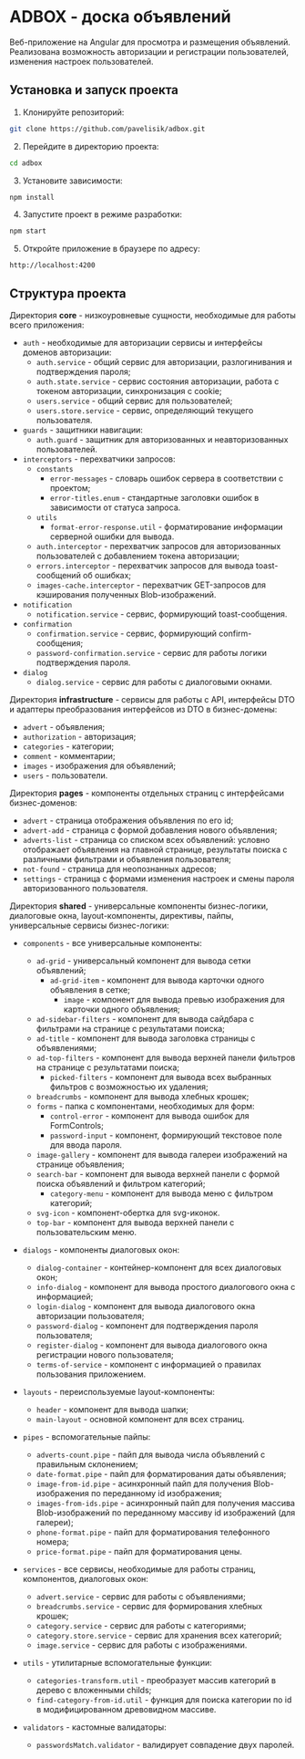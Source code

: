 # ADBOX - доска объявлений

Веб-приложение на Angular для просмотра и размещения объявлений. Реализована возможность авторизации и регистрации пользователей, изменения настроек пользователей.

## Установка и запуск проекта

1. Клонируйте репозиторий:

```bash
git clone https://github.com/pavelisik/adbox.git
```

2. Перейдите в директорию проекта:

```bash
cd adbox
```

3. Установите зависимости:

```bash
npm install
```

4. Запустите проект в режиме разработки:

```bash
npm start
```

5. Откройте приложение в браузере по адресу:

```
http://localhost:4200
```

## Структура проекта

Директория **core** - низкоуровневые сущности, необходимые для работы всего приложения:

- `auth` - необходимые для авторизации сервисы и интерфейсы доменов авторизации:
    - `auth.service` - общий сервис для авторизации, разлогинивания и подтверждения пароля;
    - `auth.state.service` - сервис состояния авторизации, работа с токеном авторизации, синхронизация с cookie;
    - `users.service` - общий сервис для пользователей;
    - `users.store.service` - сервис, определяющий текущего пользователя.
- `guards` - защитники навигации:
    - `auth.guard` - защитник для авторизованных и неавторизованных пользователей.
- `interceptors` - перехватчики запросов:
    - `constants`
        - `error-messages` - словарь ошибок сервера в соответствии с проектом;
        - `error-titles.enum` - стандартные заголовки ошибок в зависимости от статуса запроса.
    - `utils`
        - `format-error-response.util` - форматирование информации серверной ошибки для вывода.
    - `auth.interceptor` - перехватчик запросов для авторизованных пользователей с добавлением токена авторизации;
    - `errors.interceptor` - перехватчик запросов для вывода toast-сообщений об ошибках;
    - `images-cache.interceptor` - перехватчик GET-запросов для кэширования полученных Blob-изображений.
- `notification`
    - `notification.service` - сервис, формирующий toast-сообщения.
- `confirmation`
    - `confirmation.service` - сервис, формирующий confirm-сообщения;
    - `password-confirmation.service` - сервис для работы логики подтверждения пароля.
- `dialog`
    - `dialog.service` - сервис для работы с диалоговыми окнами.

Директория **infrastructure** - сервисы для работы с API, интерфейсы DTO и адаптеры преобразования интерфейсов из DTO в бизнес-домены:

- `advert` - объявления;
- `authorization` - авторизация;
- `categories` - категории;
- `comment` - комментарии;
- `images` - изображения для объявлений;
- `users` - пользователи.

Директория **pages** - компоненты отдельных страниц с интерфейсами бизнес-доменов:

- `advert` - страница отображения объявления по его id;
- `advert-add` - страница с формой добавления нового объявления;
- `adverts-list` - страница со списком всех объявлений: условно отображает объявления на главной странице, результаты поиска с различными фильтрами и объявления пользователя;
- `not-found` - страница для неопознанных адресов;
- `settings` - страница с формами изменения настроек и смены пароля авторизованного пользователя.

Директория **shared** - универсальные компоненты бизнес-логики, диалоговые окна, layout-компоненты, директивы, пайпы, универсальные сервисы бизнес-логики:

- `components` - все универсальные компоненты:
    - `ad-grid` - универсальный компонент для вывода сетки объявлений;
        - `ad-grid-item` - компонент для вывода карточки одного объявления в сетке;
            - `image` - компонент для вывода превью изображения для карточки одного объявления;
    - `ad-sidebar-filters` - компонент для вывода сайдбара с фильтрами на странице с результатами поиска;
    - `ad-title` - компонент для вывода заголовка страницы с объявлениями;
    - `ad-top-filters` - компонент для вывода верхней панели фильтров на странице с результатами поиска;
        - `picked-filters` - компонент для вывода всех выбранных фильтров с возможностью их удаления;
    - `breadcrumbs` - компонент для вывода хлебных крошек;
    - `forms` - папка с компонентами, необходимых для форм:
        - `control-error` - компонент для вывода ошибок для FormControls;
        - `password-input` - компонент, формирующий текстовое поле для ввода пароля.
    - `image-gallery` - компонент для вывода галереи изображений на странице объявления;
    - `search-bar` - компонент для вывода верхней панели с формой поиска объявлений и фильтром категорий;
        - `category-menu` - компонент для вывода меню с фильтром категорий;
    - `svg-icon` - компонент-обертка для svg-иконок.
    - `top-bar` - компонент для вывода верхней панели с пользовательским меню.

- `dialogs` - компоненты диалоговых окон:
    - `dialog-container` - контейнер-компонент для всех диалоговых окон;
    - `info-dialog` - компонент для вывода простого диалогового окна с информацией;
    - `login-dialog` - компонент для вывода диалогового окна авторизации пользователя;
    - `password-dialog` - компонент для подтверждения пароля пользователя;
    - `register-dialog` - компонент для вывода диалогового окна регистрации нового пользователя;
    - `terms-of-service` - компонент с информацией о правилах пользования приложением.

- `layouts` - переиспользуемые layout-компоненты:
    - `header` - компонент для вывода шапки;
    - `main-layout` - основной компонент для всех страниц.

- `pipes` - вспомогательные пайпы:
    - `adverts-count.pipe` - пайп для вывода числа объявлений с правильным склонением;
    - `date-format.pipe` - пайп для форматирования даты объявления;
    - `image-from-id.pipe` - асинхронный пайп для получения Blob-изображения по переданному id изображения;
    - `images-from-ids.pipe` - асинхронный пайп для получения массива Blob-изображений по переданному массиву id изображений (для галереи);
    - `phone-format.pipe` - пайп для форматирования телефонного номера;
    - `price-format.pipe` - пайп для форматирования цены.

- `services` - все сервисы, необходимые для работы страниц, компонентов, диалоговых окон:
    - `advert.service` - сервис для работы с объявлениями;
    - `breadcrumbs.service` - сервис для формирования хлебных крошек;
    - `category.service` - сервис для работы с категориями;
    - `category.store.service` - сервис для хранения всех категорий;
    - `image.service` - сервис для работы с изображениями.

- `utils` - утилитарные вспомогательные функции:
    - `categories-transform.util` - преобразует массив категорий в дерево с вложенными childs;
    - `find-category-from-id.util` - функция для поиска категории по id в модифицированном древовидном массиве.

- `validators` - кастомные валидаторы:
    - `passwordsMatch.validator` - валидирует совпадение двух паролей.
